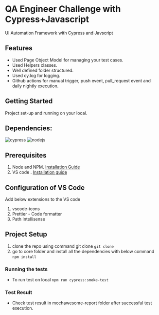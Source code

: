 # QA Engineer Challenge with Cypress+Javascript

UI Automation Framework with Cypress and Javscript
## Features
- Used Page Object Model for managing your test cases.
- Used Helpers classes.
- Well defined folder structured.
- Used cy.log for logging.
- Github actions for manual trigger, push event, pull_request event and daily nightly execution.

## Getting Started
Project set-up and running on your local.

## Dependencies:
![cypress](https://img.shields.io/badge/cypress-v9.7.0-green) ![nodejs](<https://img.shields.io/badge/nodejs%20(LTS)-%20v16.14.2-green>)

## Prerequisites
1. Node and NPM. [Installation Guide](https://nodejs.org/en/download/)
2. VS code . [Installation guide](https://code.visualstudio.com/)

## Configuration of VS Code
Add below extensions to the VS code
1. vscode-icons
2. Prettier - Code formatter
3. Path Intellisense

## Project Setup
1. clone the repo using command git clone `git clone`
2. go to core folder and install all the dependencies with below command `npm install`

### Running the tests
- To run test on local `npm run cypress:smoke-test`

### Test Result
- Check test result in mochawesome-report folder after successful test execution.
